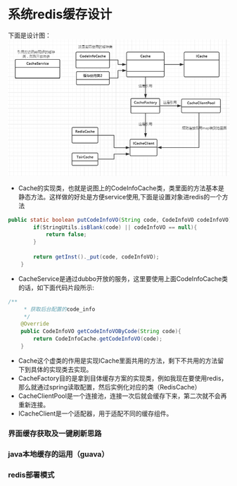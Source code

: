 # 系统redis缓存设计
下面是设计图：
![](https://raw.githubusercontent.com/tsmairc/CacheDesign/master/img/redis_uml.png)

* Cache的实现类，也就是说图上的CodeInfoCache类，类里面的方法基本是静态方法。这样做的好处是方便service使用,下面是设置对象进redis的一个方法
```java
public static boolean putCodeInfoVO(String code, CodeInfoVO codeInfoVO){
		if(StringUtils.isBlank(code) || codeInfoVO == null){
			return false;
		}
		
		return getInst()._put(code, codeInfoVO);
	}
```

* CacheService是通过dubbo开放的服务，这里要使用上面CodeInfoCache类的话，如下面代码片段所示:
```java
/**
	 * 获取后台配置的code_info
	 */
	@Override
	public CodeInfoVO getCodeInfoVOByCode(String code){
		return CodeInfoCache.getCodeInfoVO(code);
	}
```

* Cache这个虚类的作用是实现ICache里面共用的方法，剩下不共用的方法留下到具体的实现类去实现。
* CacheFactory目的是拿到目体缓存方案的实现类，例如我现在要使用redis，那么就通过spring读取配置，然后实例化对应的类（RedisCache）
* CacheClientPool是一个连接池，连接一次后就会缓存下来，第二次就不会再重新连接。
* ICacheClient是一个适配器，用于适配不同的缓存组件。


### 界面缓存获取及一键刷新思路
### java本地缓存的运用（guava）
### redis部署模式


